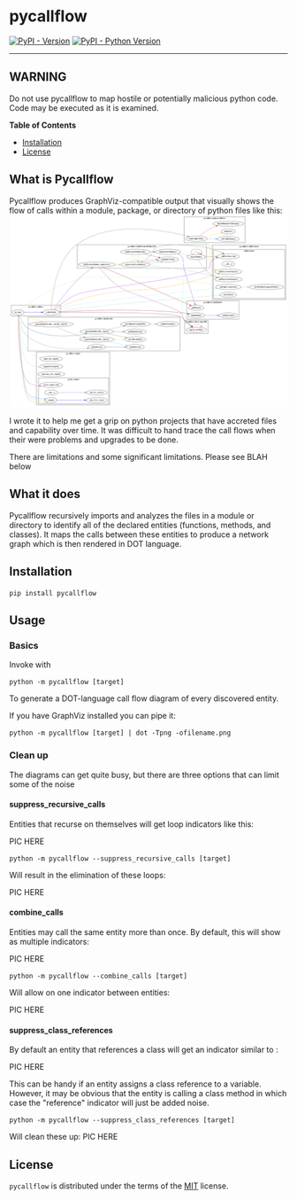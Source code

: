 # pycallflow

[![PyPI - Version](https://img.shields.io/pypi/v/pycallflow.svg)](https://pypi.org/project/pycallflow)
[![PyPI - Python Version](https://img.shields.io/pypi/pyversions/pycallflow.svg)](https://pypi.org/project/pycallflow)

-----
## WARNING
Do not use pycallflow to map hostile or potentially malicious python code.  Code may be executed as it is examined.


**Table of Contents**

- [Installation](#installation)
- [License](#license)

## What is Pycallflow

Pycallflow produces GraphViz-compatible output that visually shows the flow of calls within a module, package, or directory of python files like this:
![Sample pycallflow graphic](images/pycallflow-full.png "Pycallflow of pycallflow")

I wrote it to help me get a grip on python projects that have accreted files and capability over time.  It was difficult to hand trace the call flows when their were problems and upgrades to be done.

There are limitations and some significant limitations.  Please see BLAH below

## What it does

Pycallflow recursively imports and analyzes the files in a module or directory to identify all of the declared entities (functions, methods, and classes).  It  maps the calls between these entities to produce a network graph which is then rendered in DOT language.

## Installation

```console
pip install pycallflow
```

## Usage

### Basics

Invoke with
```console
python -m pycallflow [target]
```
To generate a DOT-language call flow diagram of every discovered entity.

If you have GraphViz installed you can pipe it:
```console
python -m pycallflow [target] | dot -Tpng -ofilename.png
```
### Clean up

The diagrams can get quite busy, but there are three options that can limit some of the noise

#### suppress_recursive_calls

Entities that recurse on themselves will get loop indicators like this:

PIC HERE

```console
python -m pycallflow --suppress_recursive_calls [target]
```
Will result in the elimination of these loops:

PIC HERE

#### combine_calls

Entities may call the same entity more than once.  By default, this will show as multiple indicators:

PIC HERE

```console
python -m pycallflow --combine_calls [target]
```
Will allow on one indicator between entities:

PIC HERE

#### suppress_class_references

By default an entity that references a class will get an indicator similar to :

PIC HERE

This can be handy if an entity assigns a class reference to a variable.  However, it may be obvious that the entity is calling a class method in which case the "reference" indicator will just be added noise.

```console
python -m pycallflow --suppress_class_references [target]
```

Will clean these up:
PIC HERE





## License

`pycallflow` is distributed under the terms of the [MIT](https://spdx.org/licenses/MIT.html) license.
